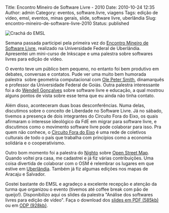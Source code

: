 Title: Encontro Mineiro de Software Livre - 2010
Date: 2010-10-24 12:35
Author: admin
Category: eventos, software.livre, viagens
Tags: edição de vídeo, emsl, eventos, minas gerais, slide, software livre, uberlândia
Slug: encontro-mineiro-de-software-livre-2010
Status: published

![](http://images.wille.blog.br/emsl10-cracha.jpg "Crachá do EMSL")

Semana passada participei pela primeira vez do [Encontro Mineiro de
Software Livre](http://emsl.softwarelivre.org), realizado na
Universidade Federal de Uberlândia. Apresentei um mini-curso de Inkscape
e uma palestra sobre softwares livres para edição de vídeo.

O evento teve um público bem pequeno, no entanto foi bem produtivo em
debates, conversas e contatos. Pude ver uma muito bem humorada palestra 
sobre geometria computacional com [Ole Peter
Smith](http://www.ime.ufg.br/docentes/olepeter/), dinamarquês e
professor da Universidade Federal de Goiás. Outra palestra interessante
foi a do [Wendell Gonçalves](http://softwarelivre.org/wendellbg) sobre
software livre e educação, a qual mostrou alguns pontos de vista sobre
esse tema que eu ainda não tinha contato.

Além disso, aconteceram duas boas desconferências. Numa delas,
discutimos sobre o conceito de Liberdade no Software Livre. Já no
sábado, tivemos a presença de dois integrantes do Circuito Fora do Eixo,
os quais afirmaram o interesse ideológico da FdE em migrar para software
livre, e discutimos como o movimento software livre pode colaborar para
isso. Pra quem não conhece, o [Circuito Fora do
Eixo](http://foradoeixo.org.br/) é uma rede de coletivos culturais de
todo o país que trabalha com princípios como a economia solidária e o
cooperativismo.

Outro bom momento foi a palestra do [Nighto](http://nighto.net/) sobre
[Open Street Map](http://mapaslivres.org). Quando voltei pra casa, me
cadastrei e já fiz várias contribuições. Uma coisa divertida de
colaborar com o OSM é relembrar os lugares em que estive em
[Uberlândia](http://www.openstreetmap.org/?lat=-18.9091&lon=-48.2654&zoom=14&layers=M).
Também já fiz algumas edições nos mapas de Aracaju e Salvador.

Gostei bastante do EMSL e agradeço a excelente recepção e atenção da
turma que organizou o evento (tivemos até coffee break com pão de
queijo!). Disponibilizo aqui os slides da palestra "Análise dos
softwares livres para edição de vídeo". Faça o download dos [slides em
PDF
(585kb)](http://images.wille.blog.br/slide-analise-video.pdf)
ou em [ODP
(928kb)](http://images.wille.blog.br/slide-analise-video.odp).
